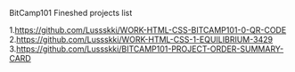 BitCamp101 Fineshed projects list

1.https://github.com/Lussskki/WORK-HTML-CSS-BITCAMP101-0-QR-CODE
2.https://github.com/Lussskki/WORK-HTML-CSS-1-EQUILIBRIUM-3429
3.https://github.com/Lussskki/BITCAMP101-PROJECT-ORDER-SUMMARY-CARD
